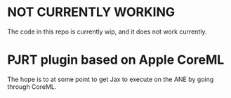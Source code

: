 # NOT CURRENTLY WORKING
The code in this repo is currently wip, and it does not work currently.

# PJRT plugin based on Apple CoreML

The hope is to at some point to get Jax to execute on the ANE by going through CoreML.
